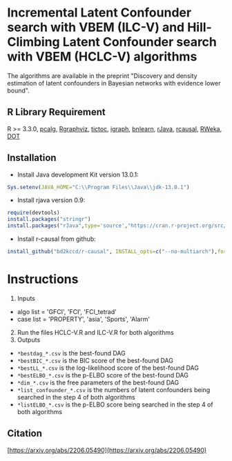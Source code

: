 # Incremental Latent Confounder search with VBEM (ILC-V) and Hill-Climbing Latent Confounder search with VBEM (HCLC-V) algorithms

The algorithms are available in the preprint "Discovery and density estimation of latent confounders in Bayesian networks with evidence lower bound".


## R Library Requirement
R >= 3.3.0, 
[pcalg](https://cran.r-project.org/web/packages/pcalg/index.html),
[Rgraphviz](https://cran.r-project.org/src/contrib/Archive/Rgraphviz/),
[tictoc](https://cran.r-project.org/web/packages/tictoc/index.html),
[igraph](https://cran.r-project.org/web/packages/igraph/index.html),
[bnlearn](https://cran.r-project.org/web/packages/bnlearn/index.html),
[rJava](https://cran.r-project.org/web/packages/rJava/index.html),
[rcausal](https://github.com/bd2kccd/r-causal),
[RWeka](https://cran.r-project.org/web/packages/RWeka/index.html),
[DOT](https://cran.r-project.org/web/packages/DOT/index.html)

## Installation
- Install Java development Kit version 13.0.1:
```R
Sys.setenv(JAVA_HOME="C:\\Program Files\\Java\\jdk-13.0.1")
```
- Install rjava version 0.9:
```R
require(devtools)
install.packages("stringr")
install.packages("rJava",type='source',"https://cran.r-project.org/src/contrib/Archive/rJava/rJava_0.9-12.tar.gz") 
```
- Install r-causal from github:

```R
install_github("bd2kccd/r-causal", INSTALL_opts=c("--no-multiarch"),force = TRUE)
```

# Instructions

1) Inputs
- algo list = 'GFCI', 'FCI', 'FCI_tetrad'
- case list = 'PROPERTY', 'asia', 'Sports', 'Alarm'

2) Run the files HCLC-V.R and ILC-V.R for both algorithms
3) Outputs

- `*bestdag_*.csv` is the best-found DAG
- `*bestBIC_*.csv` is the BIC score of the best-found DAG
- `*bestLL_*.csv` is the log-likelihood score of the best-found DAG
- `*bestELBO_*.csv` is the p-ELBO score of the best-found DAG
- `*dim_*.csv` is the free parameters of the best-found DAG
- `*list_confounder_*.csv` is the numbers of latent confounders being searched  in the step 4 of both algorithms
- `*listELBO_*.csv` is the p-ELBO score being searched in the step 4 of both algorithms

## Citation

[https://arxiv.org/abs/2206.05490](https://arxiv.org/abs/2206.05490)




